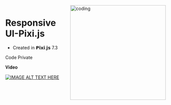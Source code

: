 <img align="right" alt="coding" src="https://i.pinimg.com/originals/2a/f0/0b/2af00b77b9831ccf199a7360d8d4d39f.gif"  width="300">

# Responsive UI-Pixi.js
* Created in 𝗣𝗶𝘅𝗶.𝗷𝘀 7.3

Code Private


𝐕𝐢𝐝𝐞𝐨



 [![IMAGE ALT TEXT HERE](https://img.youtube.com/vi/GYJZpEwKrQo/0.jpg)](https://www.youtube.com/watch?v=GYJZpEwKrQo)
